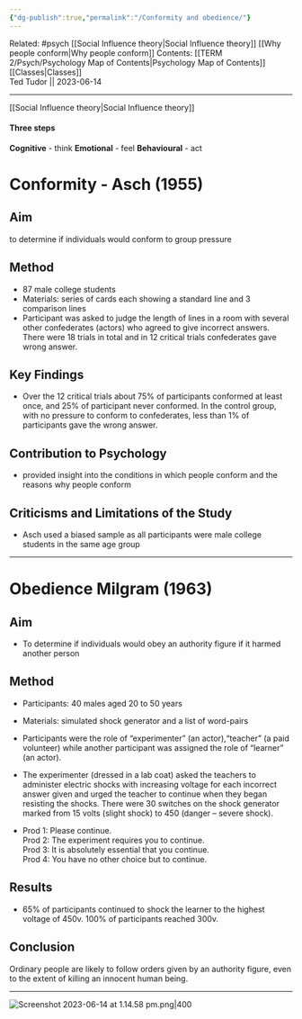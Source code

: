 ```yaml
---
{"dg-publish":true,"permalink":"/Conformity and obedience/"}
---
```


Related: #psych [[Social Influence theory\|Social Influence theory]]  [[Why people conform\|Why people conform]]
Contents: [[TERM 2/Psych/Psychology Map of Contents\|Psychology Map of Contents]]  
[[Classes\|Classes]]  
Ted Tudor || 2023-06-14
***
[[Social Influence theory\|Social Influence theory]]

#### Three steps
**Cognitive** - think
**Emotional** - feel
**Behavioural** - act

# Conformity - Asch (1955)

## Aim

to determine if individuals would conform to group pressure 

## Method

- 87 male college students 
- Materials: series of cards each showing a standard line and 3 comparison lines
- Participant was asked to judge the length of lines in a room with several other confederates (actors) who agreed to give incorrect answers. There were 18 trials in total and in 12 critical trials confederates gave wrong answer.

## Key Findings

- Over the 12 critical trials about 75% of participants conformed at least once, and 25% of participant never conformed. In the control group, with no pressure to conform to confederates, less than 1% of participants gave the wrong answer.

## Contribution to Psychology

- provided insight into the conditions in which people conform and the reasons why people conform

## Criticisms and Limitations of the Study

- Asch used a biased sample as all participants were male college students in the same age group

---

# Obedience Milgram (1963)

## Aim

- To determine if individuals would obey an authority figure if it harmed another person

## Method

- Participants: 40 males aged 20 to 50 years
- Materials: simulated shock generator and a list of word-pairs

- Participants were the role of “experimenter” (an actor),“teacher” (a paid volunteer) while another participant was assigned the role of “learner” (an actor).

- The experimenter (dressed in a lab coat) asked the teachers to administer electric shocks with increasing voltage for each incorrect answer given and urged the teacher to continue when they began resisting the shocks. There were 30 switches on the shock generator marked from 15 volts (slight shock) to 450 (danger – severe shock).
- Prod 1: Please continue.  
    Prod 2: The experiment requires you to continue.  
    Prod 3: It is absolutely essential that you continue.  
    Prod 4: You have no other choice but to continue.

## Results

- 65% of participants continued to shock the learner to the highest voltage of 450v. 100% of participants reached 300v.

## Conclusion

Ordinary people are likely to follow orders given by an authority figure, even to the extent of killing an innocent human being.

---

![Screenshot 2023-06-14 at 1.14.58 pm.png|400](/img/user/Screenshot%202023-06-14%20at%201.14.58%20pm.png)